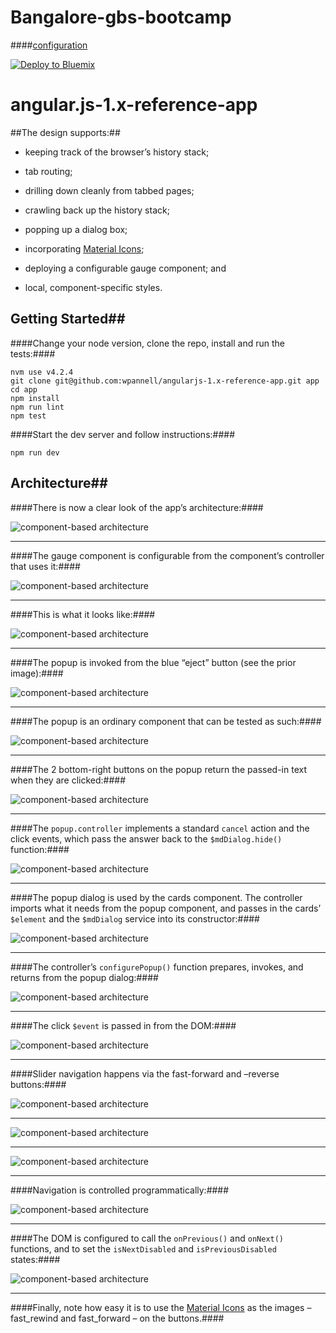 # Bangalore-gbs-bootcamp

####[configuration](https://github.com/wpannell/angularjs-1.x-reference-app/wiki/configuration)


[![Deploy to Bluemix](https://bluemix.net/deploy/button.png)](https://bluemix.net/deploy?repository=https://github.com/suddasgu/WILDemo.git)
# angular.js-1.x-reference-app

##The design supports:##

* keeping track of the browser’s history stack;

* tab routing;

* drilling down cleanly from tabbed pages;

* crawling back up the history stack;

* popping up a dialog box;

* incorporating [Material Icons](https://design.google.com/icons/);

* deploying a configurable gauge component; and

* local, component-specific styles.

## Getting Started##

####Change your node version, clone the repo, install and run the tests:####

```
nvm use v4.2.4
git clone git@github.com:wpannell/angularjs-1.x-reference-app.git app
cd app
npm install
npm run lint
npm test
```

####Start the dev server and follow instructions:####

```
npm run dev
```

## Architecture##

####There is now a clear look of the app’s architecture:####

![component-based architecture](http://content.screencast.com/users/wil.pannell/folders/Jing/media/da3127c4-b061-4c4d-94e5-20b230252ebe/00000608.png)

***

####The gauge component is configurable from the component’s controller that uses it:####


![component-based architecture](http://content.screencast.com/users/wil.pannell/folders/Jing/media/9117edf8-21e7-40c5-8fcc-b68ba64a9422/00000613.png)

***

####This is what it looks like:####


![component-based architecture](http://content.screencast.com/users/wil.pannell/folders/Jing/media/6e2c7aa1-baf8-4f3a-b103-31e2eabce14c/00000615.png)
&nbsp;

***

####The popup is invoked from the blue “eject” button (see the prior image):####

![component-based architecture](http://content.screencast.com/users/wil.pannell/folders/Jing/media/7abdadd5-95c2-4108-bfc9-fd39485ccb1f/00000620.png)

***

####The popup is an ordinary component that can be tested as such:####

![component-based architecture](http://content.screencast.com/users/wil.pannell/folders/Jing/media/7137b1b4-c417-47b7-87bb-1e444ed5f3a4/00000618.png)

***

####The 2 bottom-right buttons on the popup return the passed-in text when they are clicked:####

![component-based architecture](http://content.screencast.com/users/wil.pannell/folders/Jing/media/786f7be4-13f1-405a-b697-bb8d6e011b63/00000617.png)

***

####The ```popup.controller``` implements a standard ```cancel``` action and the click events, which pass the answer back to the ```$mdDialog.hide()``` function:####

![component-based architecture](http://content.screencast.com/users/wil.pannell/folders/Jing/media/15b83390-4122-4264-9e98-f9403192ee5e/00000623.png)

***

####The popup dialog is used by the cards component.  The controller imports what it needs from the popup component, and passes in the cards’ ```$element``` and the ```$mdDialog``` service into its constructor:####

![component-based architecture](http://content.screencast.com/users/wil.pannell/folders/Jing/media/253fd241-5435-4bb6-9a11-ce09cbc24bdd/00000619.png)

***

####The controller’s ```configurePopup()``` function prepares, invokes, and returns from the popup dialog:####

![component-based architecture](http://content.screencast.com/users/wil.pannell/folders/Jing/media/7e3b27bb-5930-464e-ba1f-df6c57109020/00000614.png)

***

####The click ```$event``` is passed in from the DOM:####

![component-based architecture](http://content.screencast.com/users/wil.pannell/folders/Jing/media/41d4db43-a85f-477d-a35d-dd2dcbd797db/00000612.png)

***

####Slider navigation happens via the fast-forward and –reverse buttons:####

![component-based architecture](http://content.screencast.com/users/wil.pannell/folders/Jing/media/6c1a3dc1-1065-4f5f-834a-dcf5c77e79e5/00000609.png)

***

![component-based architecture](http://content.screencast.com/users/wil.pannell/folders/Jing/media/a69d8d6f-95c3-4fc9-99c7-62894988b19c/00000610.png)

***

![component-based architecture](http://content.screencast.com/users/wil.pannell/folders/Jing/media/0dee8498-3770-461e-b684-fbbd488bb034/00000611.png)

***

####Navigation is controlled programmatically:####

![component-based architecture](http://content.screencast.com/users/wil.pannell/folders/Jing/media/43da00cb-a30a-4af2-ba6b-baaaf6cffcd8/00000622.png)

***

####The DOM is configured to call the ```onPrevious()``` and ```onNext()``` functions, and to set the ```isNextDisabled``` and ```isPreviousDisabled``` states:####

![component-based architecture](http://content.screencast.com/users/wil.pannell/folders/Jing/media/32d2ab7c-b4ce-4f51-98db-e622bf5ec78f/00000621.png)

***

####Finally, note how easy it is to use the [Material Icons](https://design.google.com/icons/) as the images – fast_rewind and fast_forward – on the buttons.####
